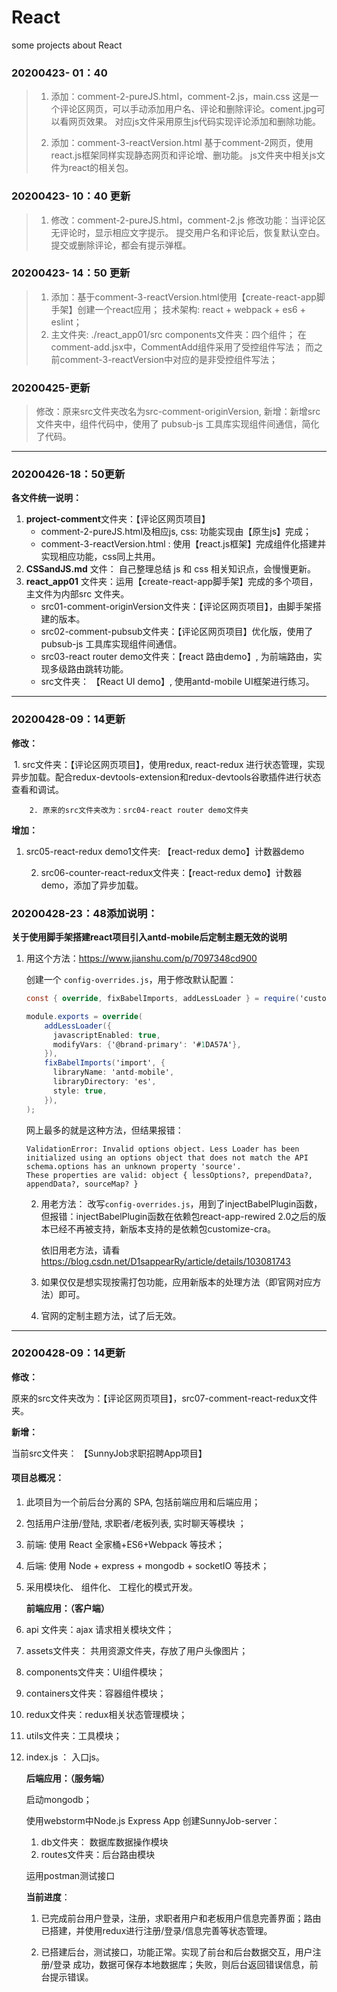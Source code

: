 # React
 some projects about React

### 20200423- 01：40

> 1. 添加：comment-2-pureJS.html，comment-2.js，main.css
> 	这是一个评论区网页，可以手动添加用户名、评论和删除评论。coment.jpg可以看网页效果。
> 	对应js文件采用原生js代码实现评论添加和删除功能。
>
> 2. 添加：comment-3-reactVersion.html
> 	基于comment-2网页，使用react.js框架同样实现静态网页和评论增、删功能。
> 	js文件夹中相关js文件为react的相关包。



### 20200423- 10：40   更新

> 1. 修改：comment-2-pureJS.html，comment-2.js
> 修改功能：当评论区无评论时，显示相应文字提示。
> 	提交用户名和评论后，恢复默认空白。
> 	提交或删除评论，都会有提示弹框。

### 20200423- 14：50   更新

> 1. 添加：基于comment-3-reactVersion.html使用【create-react-app脚手架】创建一个react应用；
> 	技术架构:  react + webpack + es6 + eslint；
> 2. 主文件夹: ./react_app01/src
> 	components文件夹：四个组件；
> 		在comment-add.jsx中，CommentAdd组件采用了受控组件写法；
> 		而之前comment-3-reactVersion中对应的是非受控组件写法；

### 20200425-更新

> 修改：原来src文件夹改名为src-comment-originVersion,
> 新增：新增src文件夹中，组件代码中，使用了 pubsub-js 工具库实现组件间通信，简化了代码。

------

### 20200426-18：50更新

**各文件统一说明：**

1. **project-comment**文件夹：【评论区网页项目】
   - comment-2-pureJS.html及相应js, css:   功能实现由【原生js】完成；
   - comment-3-reactVersion.html :   使用【react.js框架】完成组件化搭建并实现相应功能，css同上共用。
2. **CSSandJS.md** 文件：  自己整理总结 js 和 css 相关知识点，会慢慢更新。
3. **react_app01** 文件夹：运用【create-react-app脚手架】完成的多个项目，主文件为内部src 文件夹。
   - src01-comment-originVersion文件夹：【评论区网页项目】，由脚手架搭建的版本。
   - src02-comment-pubsub文件夹：【评论区网页项目】优化版，使用了 pubsub-js 工具库实现组件间通信。
   - src03-react router demo文件夹：【react 路由demo】, 为前端路由，实现多级路由跳转功能。
   - src文件夹： 【React UI demo】, 使用antd-mobile UI框架进行练习。

------

### 20200428-09：14更新

**修改：**

​	1. src文件夹：【评论区网页项目】，使用redux,  react-redux 进行状态管理，实现异步加载。配合redux-devtools-extension和redux-devtools谷歌插件进行状态查看和调试。

  		2. 原来的src文件夹改为：src04-react router demo文件夹

**增加：**

1. src05-react-redux demo1文件夹: 【react-redux demo】计数器demo

 	2. src06-counter-react-redux文件夹：【react-redux demo】计数器demo，添加了异步加载。

### 20200428-23：48添加说明：

**关于使用脚手架搭建react项目引入antd-mobile后定制主题无效的说明**

1. 用这个方法：https://www.jianshu.com/p/7097348cd900

   创建一个 `config-overrides.js`，用于修改默认配置：

   ```csharp
   const { override, fixBabelImports, addLessLoader } = require('customize-cra');
   
   module.exports = override(
       addLessLoader({
         javascriptEnabled: true,
         modifyVars: {'@brand-primary': '#1DA57A'},
       }),
       fixBabelImports('import', {
         libraryName: 'antd-mobile',
         libraryDirectory: 'es',
         style: true,
       }),
   );
   ```

   网上最多的就是这种方法，但结果报错：

   ```
   ValidationError: Invalid options object. Less Loader has been initialized using an options object that does not match the API schema.options has an unknown property 'source'. 
   These properties are valid: object { lessOptions?, prependData?, appendData?, sourceMap? }
   ```

   

   2. 用老方法： 改写`config-overrides.js`，用到了injectBabelPlugin函数，但报错：injectBabelPlugin函数在依赖包react-app-rewired 2.0之后的版本已经不再被支持，新版本支持的是依赖包customize-cra。

      依旧用老方法，请看 https://blog.csdn.net/D1sappearRy/article/details/103081743

   3. 如果仅仅是想实现按需打包功能，应用新版本的处理方法（即官网对应方法）即可。
   4. 官网的定制主题方法，试了后无效。

------



### 20200428-09：14更新

**修改：**

​	原来的src文件夹改为：【评论区网页项目】，src07-comment-react-redux文件夹。

**新增：**

当前src文件夹： 【SunnyJob求职招聘App项目】

#### 	项目总概况：

  1. 此项目为一个前后台分离的 SPA, 包括前端应用和后端应用；

  2. 包括用户注册/登陆, 求职者/老板列表, 实时聊天等模块	；	

  3. 前端: 使用 React 全家桶+ES6+Webpack 等技术；		

  4. 后端: 使用 Node + express + mongodb + socketIO 等技术；

  5. 采用模块化、 组件化、 工程化的模式开发。  

     **前端应用：（客户端）**

1. api 文件夹：ajax 请求相关模块文件；

2. assets文件夹： 共用资源文件夹，存放了用户头像图片；

3. components文件夹：UI组件模块；

4. containers文件夹：容器组件模块；

5. redux文件夹：redux相关状态管理模块；

6. utils文件夹：工具模块；

7. index.js  ： 入口js。

   **后端应用：（服务端）**

   启动mongodb；

   使用webstorm中Node.js Express App 创建SunnyJob-server：

   1. db文件夹： 数据库数据操作模块
   2. routes文件夹：后台路由模块

   运用postman测试接口

   **当前进度**：

    1. 已完成前台用户登录，注册，求职者用户和老板用户信息完善界面；路由已搭建，并使用redux进行注册/登录/信息完善等状态管理。

    2. 已搭建后台，测试接口，功能正常。实现了前台和后台数据交互，用户注册/登录 成功，数据可保存本地数据库；失败，则后台返回错误信息，前台提示错误。

       